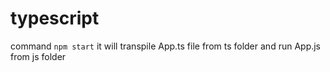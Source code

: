 # typescript

command
`npm start`
it will transpile App.ts file from ts folder and run App.js from js folder
